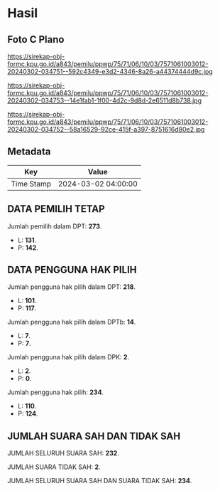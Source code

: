 # Hasil

## Foto C Plano

https://sirekap-obj-formc.kpu.go.id/a843/pemilu/ppwp/75/71/06/10/03/7571061003012-20240302-034751--592c4349-e3d2-4346-8a26-a44374444d9c.jpg

https://sirekap-obj-formc.kpu.go.id/a843/pemilu/ppwp/75/71/06/10/03/7571061003012-20240302-034753--14e1fab1-1f00-4d2c-9d8d-2e6511d8b738.jpg

https://sirekap-obj-formc.kpu.go.id/a843/pemilu/ppwp/75/71/06/10/03/7571061003012-20240302-034752--58a16529-92ce-415f-a397-8751616d80e2.jpg


## Metadata

| Key        | Value               |
| ---------- | ------------------- |
| Time Stamp | 2024-03-02 04:00:00 |


## DATA PEMILIH TETAP

Jumlah pemilih dalam DPT: **273**.
 * L: **131**.
 * P: **142**.

## DATA PENGGUNA HAK PILIH

Jumlah pengguna hak pilih dalam DPT: **218**.
 * L: **101**.
 * P: **117**.

Jumlah pengguna hak pilih dalam DPTb: **14**.
 * L: **7**.
 * P: **7**.

Jumlah pengguna hak pilih dalam DPK: **2**.
 * L: **2**.
 * P: **0**.

Jumlah pengguna hak pilih: **234**.
 * L: **110**.
 * P: **124**.

## JUMLAH SUARA SAH DAN TIDAK SAH

JUMLAH SELURUH SUARA SAH: **232**.

JUMLAH SUARA TIDAK SAH: **2**.

JUMLAH SELURUH SUARA SAH DAN SUARA TIDAK SAH: **234**.


